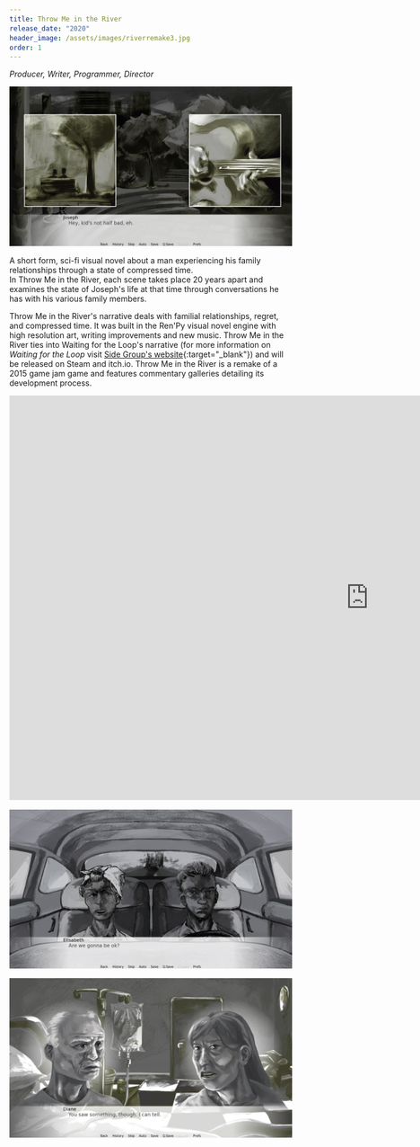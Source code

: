 ```yaml
---
title: Throw Me in the River
release_date: "2020"
header_image: /assets/images/riverremake3.jpg
order: 1
---
```

*Producer, Writer, Programmer, Director*

![](/assets/images/riverremake2.jpg)

A short form, sci-fi visual novel about a man experiencing his family relationships through a state of compressed time.\
In Throw Me in the River, each scene takes place 20 years apart and examines the state of Joseph's life at that time through conversations he has with his various family members. 

Throw Me in the River's narrative deals with familial relationships, regret, and compressed time. It was built in the Ren'Py visual novel engine with high resolution art, writing improvements and new music. Throw Me in the River ties into Waiting for the Loop's narrative (for more information on *Waiting for the Loop* visit [Side Group's website](http://sidegroupgames.com){:target="_blank"}) and will be released on Steam and itch.io. Throw Me in the River is a remake of a 2015 game jam game and features commentary galleries detailing its development process.

<iframe width="1280" height="720" src="https://www.youtube.com/embed/jDePBFF_Gho" frameborder="0" allow="accelerometer; autoplay; clipboard-write; encrypted-media; gyroscope; picture-in-picture" allowfullscreen></iframe>

<br>

![](/assets/images/riverremake4.jpg)

![](/assets/images/riverremake1.jpg)